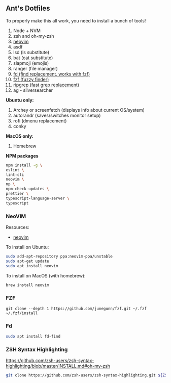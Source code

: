 ## Ant's Dotfiles

To properly make this all work, you need to install a bunch of tools!

1. Node + NVM
2. zsh and oh-my-zsh
3. [neovim](https://github.com/neovim/neovim/wiki/Installing-Neovim)
4. asdf 
6. lsd (ls substitute)
7. bat (cat substitute)
8. slapmoji (emojis)
9. ranger (file manager)
11. [fd (find replacement, works with fzf)](https://github.com/sharkdp/fd)
12. [fzf (fuzzy finder)](https://github.com/junegunn/fzf)
13. [ripgrep (fast grep replacement)](https://github.com/burntsushi/ripgrep)
14. ag - silversearcher

**Ubuntu only:**

1. Archey or screenfetch (displays info about current OS/system)
2. autorandr (saves/switches monitor setup)
3. rofi (dmenu replacement)
4.  conky

**MacOS only:**

1. Homebrew

**NPM packages**

```sh
npm install -g \
eslint \
lint-cli 
neovim \
np \
npm-check-updates \
prettier \
typescript-language-server \
typescript
```

### NeoVIM

Resources:

- [neovim](https://github.com/neovim/neovim/wiki/Installing-Neovim)

To install on Ubuntu:

```sh
sudo add-apt-repository ppa:neovim-ppa/unstable
sudo apt-get update
sudo apt install neovim
```

To install on MacOS (with homebrew):

```sh
brew install neovim
```


### FZF

```
git clone --depth 1 https://github.com/junegunn/fzf.git ~/.fzf
~/.fzf/install
```

### Fd

```bash
sudo apt install fd-find
```

### ZSH Syntax Highlighting

https://github.com/zsh-users/zsh-syntax-highlighting/blob/master/INSTALL.md#oh-my-zsh

```sh
git clone https://github.com/zsh-users/zsh-syntax-highlighting.git ${ZSH_CUSTOM:-~/.oh-my-zsh/custom}/plugins/zsh-syntax-highlighting
```


